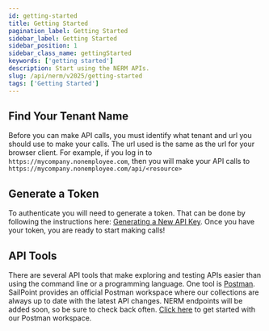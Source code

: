```yaml
---
id: getting-started
title: Getting Started
pagination_label: Getting Started
sidebar_label: Getting Started
sidebar_position: 1
sidebar_class_name: gettingStarted
keywords: ['getting started']
description: Start using the NERM APIs.
slug: /api/nerm/v2025/getting-started
tags: ['Getting Started']
---
```


## Find Your Tenant Name

Before you can make API calls, you must identify what tenant and url you should use to make your calls. The url used is the same as the url for your browser client. For example, if you log in to `https://mycompany.nonemployee.com`, then you will make your API calls to `https://mycompany.nonemployee.com/api/<resource>`

## Generate a Token

To authenticate you will need to generate a token. That can be done by following the instructions here: [Generating a New API Key](https://documentation.sailpoint.com/ne-admin/help/setup/api.html). Once you have your token, you are ready to start making calls!

## API Tools

There are several API tools that make exploring and testing APIs easier than using the command line or a programming language. One tool is [Postman](https://www.postman.com/downloads/). SailPoint provides an official Postman workspace where our collections are always up to date with the latest API changes. NERM endpoints will be added soon, so be sure to check back often. [Click here](https://developer.sailpoint.com/discuss/t/official-identitynow-postman-workspace/6153) to get started with our Postman workspace.
